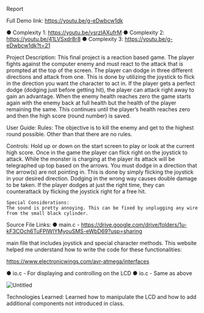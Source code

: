 Report

Full Demo link: https://youtu.be/g-eDwbcw1dk

● Complexity 1: https://youtu.be/vsrzIAXufrM
● Complexity 2: https://youtu.be/41LVSxdr8r8
● Complexity 3: https://youtu.be/g-eDwbcw1dk?t=21

Project Description:
	This final project is a reaction based game. The player fights against the computer enemy and must react to the attack that is prompted at the top of the screen. The player can dodge in three different directions and attack from one. This is done by utilizing the joystick to flick in the direction you want the character to act in. If the player gets a perfect dodge (dodging just before getting hit), the player can attack right away to gain an advantage. When the enemy health reaches zero the game starts again with the enemy back at full health but the health of the player remaining the same. This continues until the player’s health reaches zero and then the high score (round number) is saved.

User Guide:
Rules:
	The objective is to kill the enemy and get to the highest round possible. Other than that there are no rules.

Controls:
	Hold up or down on the start screen to play or look at the current high score. Once in the game the player can flick right on the joystick to attack. While the monster is charging at the player its attack will be telegraphed up top based on the arrows. You must dodge in a direction that the arrow(s) are not pointing in. This is done by simply flicking the joystick in your desired direction. Dodging in the wrong way causes double damage to be taken. If the player dodges at just the right time, they can counterattack by flicking the joystick right for a free hit.





	Special Considerations: 
	The sound is pretty annoying. This can be fixed by unplugging any wire from the small black cylinder.


Source File Links:
	● main.c - https://drive.google.com/drive/folders/1u-kF3COch6TuFPlWIYMyouSMS-eWbD69?usp=sharing

main file that includes joystick and special character methods. This website helped me understand how to write the code for these functionalities:

https://www.electronicwings.com/avr-atmega/interfaces
		
● io.c - For displaying and controlling on the LCD
● io.c - Same as above

![Untitled](https://github.com/muuskrat/ATMEGA-Fighting-Game/assets/77115526/d1b9cbf9-39e9-4929-85cf-3a3626550438)






Technologies Learned:
 Learned how to manipulate the LCD and how to add additional components not introduced in class. 
